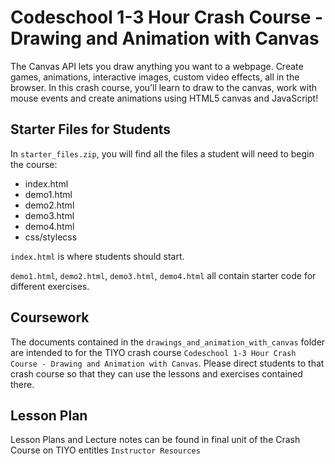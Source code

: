 # Codeschool 1-3 Hour Crash Course - Drawing and Animation with Canvas

The Canvas API lets you draw anything you want to a webpage. Create games, animations, interactive images, custom video effects, all in the browser. In this crash course, you’ll learn to draw to the canvas, work with mouse events and create animations using HTML5 canvas and JavaScript!

## Starter Files for Students

In `starter_files.zip`, you will find all the files a student will need to begin the course:

* index.html
* demo1.html
* demo2.html
* demo3.html
* demo4.html
* css/stylecss

`index.html` is where students should start.

`demo1.html`, `demo2.html`, `demo3.html`, `demo4.html` all contain starter code for different exercises.

## Coursework

The documents contained in the `drawings_and_animation_with_canvas` folder are intended to for the TIYO crash course `Codeschool 1-3 Hour Crash Course - Drawing and Animation with Canvas`. Please direct students to that crash course so that they can use the lessons and exercises contained there.

## Lesson Plan

Lesson Plans and Lecture notes can be found in final unit of the Crash Course on TIYO entitles `Instructor Resources`
